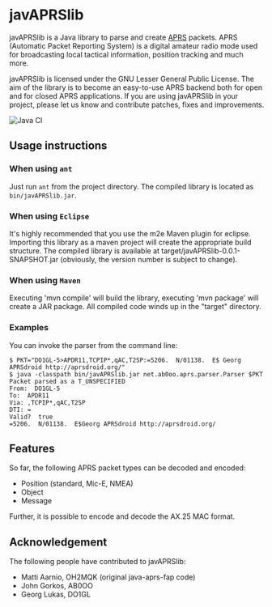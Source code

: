 javAPRSlib
==========

javAPRSlib is a Java library to parse and create [APRS](http://www.aprs.org/)
packets. APRS (Automatic Packet Reporting System) is a digital amateur radio
mode used for broadcasting local tactical information, position tracking and
much more.

javAPRSlib is licensed under the GNU Lesser General Public License. The aim of
the library is to become an easy-to-use APRS backend both for open and for
closed APRS applications. If you are using javAPRSlib in your project, please
let us know and contribute patches, fixes and improvements.

![Java CI](https://github.com/ab0oo/javAPRSlib/actions/workflows/javaci/badge.svg)

Usage instructions
------------------

### When using `ant`

Just run `ant` from the project directory. The compiled library is located as
`bin/javAPRSlib.jar`.

### When using `Eclipse`

It's highly recommended that you use the m2e Maven plugin for eclipse.  Importing this
library as a maven project will create the appropriate build structure.  The compiled library
is available at target/javAPRSlib-0.0.1-SNAPSHOT.jar (obviously, the version number is subject
to change).

### When using `Maven`
Executing 'mvn compile' will build the library, executing 'mvn package' will create a JAR package.
All compiled code winds up in the "target" directory.

### Examples

You can invoke the parser from the command line:

	$ PKT="DO1GL-5>APDR11,TCPIP*,qAC,T2SP:=5206.  N/01138.  E$ Georg APRSdroid http://aprsdroid.org/"
	$ java -classpath bin/javAPRSlib.jar net.ab0oo.aprs.parser.Parser $PKT
	Packet parsed as a T_UNSPECIFIED
	From:  DO1GL-5
	To:  APDR11
	Via: ,TCPIP*,qAC,T2SP
	DTI: =
	Valid?  true
	=5206.  N/01138.  E$Georg APRSdroid http://aprsdroid.org/


Features
--------

So far, the following APRS packet types can be decoded and encoded:

 * Position (standard, Mic-E, NMEA)
 * Object
 * Message

Further, it is possible to encode and decode the AX.25 MAC format.

Acknowledgement
---------------

The following people have contributed to javAPRSlib:

 * Matti Aarnio, OH2MQK (original java-aprs-fap code)
 * John Gorkos, AB0OO
 * Georg Lukas, DO1GL

